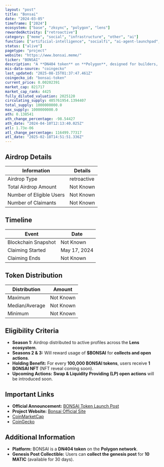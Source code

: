 ```yaml
---
layout: "post"
title: "Bonsai"
date: "2024-03-05"
timeframe: ["2024"]
ecosystem: ["base", "zksync", "polygon", "lens"]
rewardedActivity: ["retroactive"]
category: ["meme", "social", "infrastructure", "other", "ai"]
function: ["artificial-intelligence", "socialfi", "ai-agent-launchpad", "launchpad"]
status: ["alive"]
pagetype: "project"
website: "https://www.bonsai.meme/"
ticker: "BONSAI"
description: "A **DN404 token** on **Polygon**, designed for builders, explorers, and early adopters of onchain social."
mis-data-source: "coingecko"
last_updated: "2025-08-15T01:37:47.461Z"
coingecko_id: "bonsai-token"
current_price: 0.00202391
market_cap: 821717
market_cap_rank: 4425
fully_diluted_valuation: 2025120
circulating_supply: 405761954.1394407
total_supply: 1000000000.0
max_supply: 1000000000.0
ath: 0.138541
ath_change_percentage: -98.54427
ath_date: "2024-04-10T12:13:40.025Z"
atl: 1.73e-06
atl_change_percentage: 116499.77317
atl_date: "2025-02-18T14:51:51.336Z"
---
```


## Airdrop Details

| Information              | Details     |
| ------------------------ | ----------- |
| Airdrop Type             | retroactive |
| Total Airdrop Amount     | Not Known   |
| Number of Eligible Users | Not Known   |
| Number of Claimants      | Not Known   |

## Timeline

| Event               | Date         |
| ------------------- | ------------ |
| Blockchain Snapshot | Not Known    |
| Claiming Started    | May 17, 2024 |
| Claiming Ends       | Not Known    |

## Token Distribution

| Distribution   | Amount    |
| -------------- | --------- |
| Maximum        | Not Known |
| Median/Average | Not Known |
| Minimum        | Not Known |

## Eligibility Criteria

- **Season 1:** Airdrop distributed to active profiles across the **Lens ecosystem**.
- **Seasons 2 & 3:** Will reward usage of **$BONSAI** for **collects and open actions**.
- **Holding Benefit:** For every **100,000 BONSAI tokens**, users receive **1 BONSAI NFT** (NFT reveal coming soon).
- **Upcoming Actions:** **Swap & Liquidity Providing (LP) open actions** will be introduced soon.

## Important Links

- **Official Announcement:** [BONSAI Token Launch Post](https://hey.xyz/posts/0x02142f-0x01)
- **Project Website:** [Bonsai Official Site](https://www.bonsai.meme/)
- [CoinMarketCap ](https://coinmarketcap.com/currencies/bonsai/)
- [CoinGecko](https://www.coingecko.com/en/coins/bonsai-token)

## Additional Information

- **Platform:** BONSAI is a **DN404 token** on the **Polygon network**.
- **Genesis Post Collectible:** Users can **collect the genesis post** for **10 MATIC** (available for 30 days).